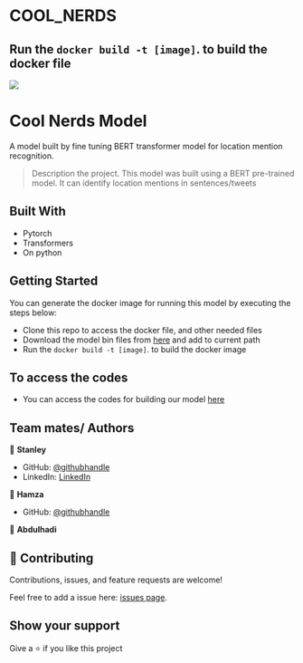 # COOL_NERDS

## Run the ``` docker build -t [image] ```. to build the docker file
![](https://img.shields.io/badge/Microverse-blueviolet)
# Cool Nerds Model
A model built by fine tuning BERT transformer model for location mention recognition. 

> Description the project.
This model was built using a BERT pre-trained model. It can identify location mentions in sentences/tweets

## Built With

- Pytorch 
- Transformers 
- On python 

## Getting Started

You can generate the docker image for running this model by executing the steps below:

- Clone this repo to access the docker file, and other needed files 
- Download the model bin files from [here](https://drive.google.com/drive/folders/15d_hqZKPR2Z8OIe4oIzFQpWc3xWeyl_j?usp=sharing) and add to current path
- Run the ``` docker build -t [image] ```. to build the docker image

## To access the codes
- You can access the codes for building our model [here](https://colab.research.google.com/drive/1-8aTzFnd_w3812m_VbBmBe_87UOLaOBh)

## Team mates/ Authors 
👤 **Stanley**

- GitHub: [@githubhandle](https://github.com/StarMindz)
- LinkedIn: [LinkedIn](https://www.linkedin.com/in/stanley-nnamani-72224b180)

👤 **Hamza**

- GitHub: [@githubhandle](https://github.com/hamza34-del)

👤 **Abdulhadi**


## 🤝 Contributing

Contributions, issues, and feature requests are welcome!

Feel free to add a issue here: [issues page](https://github.com/StarMindz/Awesome-Books/issues).

## Show your support

Give a ⭐️ if you like this project


